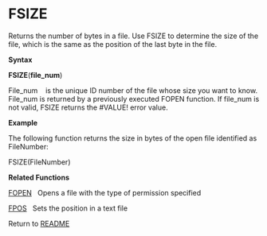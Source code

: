 # FSIZE

Returns the number of bytes in a file. Use FSIZE to determine the size
of the file, which is the same as the position of the last byte in the
file.

**Syntax**

**FSIZE**(**file\_num**)

File\_num&nbsp;&nbsp;&nbsp;&nbsp;is the unique ID number of the file
whose size you want to know. File\_num is returned by a previously
executed FOPEN function. If file\_num is not valid, FSIZE returns the
\#VALUE\! error value.

**Example**

The following function returns the size in bytes of the open file
identified as FileNumber:

FSIZE(FileNumber)

**Related Functions**

[FOPEN](FOPEN.md)&nbsp;&nbsp;&nbsp;Opens a file with the type of permission
specified

[FPOS](FPOS.md)&nbsp;&nbsp;&nbsp;Sets the position in a text file



Return to [README](README.md)

